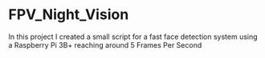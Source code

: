 # FPV_Night_Vision
In this project I created a small script for a fast face detection system using a Raspberry Pi 3B+ reaching around 5 Frames Per Second
